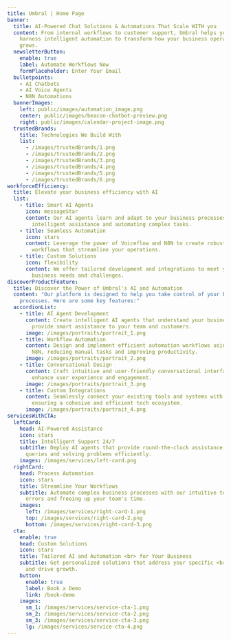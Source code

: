 ```yaml
---
title: Umbral | Home Page
banner:
  title: AI-Powered Chat Solutions & Automations That Scale WITH you
  content: From internal workflows to customer support, Umbral helps your business
    harness intelligent automation to transform how your business operates and
    grows.
  newsletterButton:
    enable: true
    label: Automate Workflows Now
    formPlaceholder: Enter Your Email
  bulletpoints:
    - AI Chatbots
    - AI Voice Agents
    - N8N Automations
  bannerImages:
    left: public/images/automation_image.png
    center: public/images/beacon-chatbot-preview.png
    right: public/images/calendar-project-image.png
  trustedBrands:
    title: Technologies We Build With
    list:
      - /images/trustedBrands/1.png
      - /images/trustedBrands/2.png
      - /images/trustedBrands/3.png
      - /images/trustedBrands/4.png
      - /images/trustedBrands/5.png
      - /images/trustedBrands/6.png
workforceEfficiency:
  title: Elevate your business efficiency with AI
  list:
    - title: Smart AI Agents
      icon: messageStar
      content: Our AI agents learn and adapt to your business processes, providing
        intelligent assistance and automating complex tasks.
    - title: Seamless Automation
      icon: stars
      content: Leverage the power of Voiceflow and N8N to create robust automation
        workflows that streamline your operations.
    - title: Custom Solutions
      icon: flexibility
      content: We offer tailored development and integrations to meet your unique
        business needs and challenges.
discoverProductFeature:
  title: Discover the Power of Umbral's AI and Automation
  content: "Our platform is designed to help you take control of your business
    processes. Here are some key features:"
  accordionList:
    - title: AI Agent Development
      content: Create intelligent AI agents that understand your business context and
        provide smart assistance to your team and customers.
      image: /images/portraits/portrait_1.png
    - title: Workflow Automation
      content: Design and implement efficient automation workflows using Voiceflow and
        N8N, reducing manual tasks and improving productivity.
      image: /images/portraits/portrait_2.png
    - title: Conversational Design
      content: Craft intuitive and user-friendly conversational interfaces that
        enhance user experience and engagement.
      image: /images/portraits/portrait_3.png
    - title: Custom Integrations
      content: Seamlessly connect your existing tools and systems with our platform,
        ensuring a cohesive and efficient tech ecosystem.
      image: /images/portraits/portrait_4.png
servicesWithCTA:
  leftCard:
    head: AI-Powered Assistance
    icon: stars
    title: Intelligent Support 24/7
    subtitle: Deploy AI agents that provide round-the-clock assistance, answering
      queries and solving problems efficiently.
    images: /images/services/left-card.png
  rightCard:
    head: Process Automation
    icon: stars
    title: Streamline Your Workflows
    subtitle: Automate complex business processes with our intuitive tools, reducing
      errors and freeing up your team's time.
    images:
      left: /images/services/right-card-1.png
      top: /images/services/right-card-2.png
      bottom: /images/services/right-card-3.png
  cta:
    enable: true
    head: Custom Solutions
    icon: stars
    title: Tailored AI and Automation <br> for Your Business
    subtitle: Get personalized solutions that address your specific <br> challenges
      and drive growth.
    button:
      enable: true
      label: Book a Demo
      link: /book-demo
    images:
      sm_1: /images/services/service-cta-1.png
      sm_2: /images/services/service-cta-2.png
      sm_3: /images/services/service-cta-3.png
      lg: /images/services/service-cta-4.png
---
```

